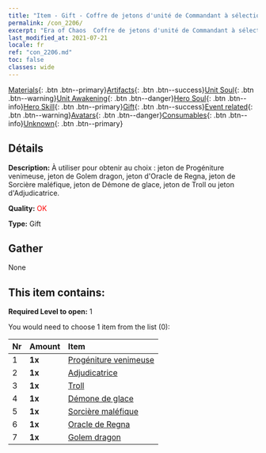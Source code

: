 ```yaml
---
title: "Item - Gift - Coffre de jetons d'unité de Commandant à sélectionner"
permalink: /con_2206/
excerpt: "Era of Chaos  Coffre de jetons d'unité de Commandant à sélectionner"
last_modified_at: 2021-07-21
locale: fr
ref: "con_2206.md"
toc: false
classes: wide
---
```

 [Materials](/ItemsFR/){: .btn .btn--primary}[Artifacts](/ItemsFR/Artifacts/){: .btn .btn--success}[Unit Soul](/ItemsFR/UnitSoul/){: .btn .btn--warning}[Unit Awakening](/ItemsFR/UnitAwakening/){: .btn .btn--danger}[Hero Soul](/ItemsFR/HeroSoul/){: .btn .btn--info}[Hero Skill](/ItemsFR/HeroSkill/){: .btn .btn--primary}[Gift](/ItemsFR/Gift/){: .btn .btn--success}[Event related](/ItemsFR/Events/){: .btn .btn--warning}[Avatars](/ItemsFR/Avatars/){: .btn .btn--danger}[Consumables](/ItemsFR/Consumables/){: .btn .btn--info}[Unknown](/ItemsFR/Unknown/){: .btn .btn--primary}

## Détails
 **Description:** À utiliser pour obtenir au choix : jeton de Progéniture venimeuse, jeton de Golem dragon, jeton d'Oracle de Regna, jeton de Sorcière maléfique, jeton de Démone de glace, jeton de Troll ou jeton d'Adjudicatrice.

 **Quality:** <span style="color: #FF0000">OK</span>

 **Type:** Gift

## Gather

  None

## This item contains:

 **Required Level to open:** 1

 You would need to choose 1 item from the list (0):

  | Nr | Amount |     Item    |
  |:---|:-------|:------------|
  | 1 |  **1x** | [Progéniture venimeuse](/ItemsFR/unt_234/) |  | 
  | 2 |  **1x** | [Adjudicatrice](/ItemsFR/unt_198/) |  | 
  | 3 |  **1x** | [Troll](/ItemsFR/unt_225/) |  | 
  | 4 |  **1x** | [Démone de glace](/ItemsFR/unt_269/) |  | 
  | 5 |  **1x** | [Sorcière maléfique](/ItemsFR/unt_252/) |  | 
  | 6 |  **1x** | [Oracle de Regna](/ItemsFR/unt_279/) |  | 
  | 7 |  **1x** | [Golem dragon](/ItemsFR/unt_243/) |  | 
